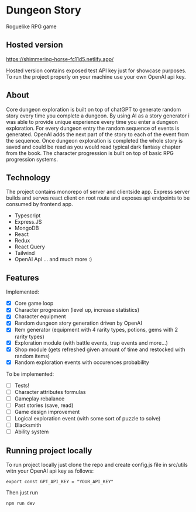# Dungeon Story

Roguelike RPG game

## Hosted version

https://shimmering-horse-fc11d5.netlify.app/

Hosted version contains exposed test API key just for showcase purposes. To run the project properly on your machine use your own OpenAI api key.

## About

Core dungeon exploration is built on top of chatGPT to generate random story every time you complete a dungeon. By using AI as a story generator i was able to provide unique experience every time you enter a dungeon exploration. For every dungeon entry the random sequence of events is generated. OpenAI adds the next part of the story to each of the event from the sequence. 
Once dungeon exploration is completed the whole story is saved and could be read as you would read typical dark fantasy chapter from the book.
The character progression is built on top of basic RPG progression systems.

## Technology

The project contains monorepo of server and clientside app. Express server builds and serves react client on root route and exposes api endpoints to be consumed by frontend app.

- Typescript
- Express.JS
- MongoDB
- React
- Redux
- React Query
- Tailwind
- OpenAI Api
... and much more :)

## Features

Implemented:

- [x] Core game loop
- [x] Character progression (level up, increase statistics)
- [x] Character equipment
- [x] Random dungeon story generation driven by OpenAI
- [x] Item generator (equipment with 4 rarity types, potions, gems with 2 rarity types)
- [x] Exploration module (with battle events, trap events and more...)
- [x] Shop module (gets refreshed given amount of time and restocked with random items)
- [x] Random exploration events with occurences probability

To be implemented:

- [ ] Tests!
- [ ] Character attributes formulas
- [ ] Gameplay rebalance
- [ ] Past stories (save, read)
- [ ] Game design improvement
- [ ] Logical exploration event (with some sort of puzzle to solve)
- [ ] Blacksmith
- [ ] Ability system

## Running project locally

To run project locally just clone the repo and create config.js file in src/utils witn your OpenAI api key as follows:

```
export const GPT_API_KEY = "YOUR_API_KEY"
```

Then just run

```
npm run dev
```
